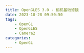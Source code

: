```yaml
---
title: OpenGLES 3.0 - 相机基础滤镜
date: 2023-10-28 09:50:50
tags:
    - OpenGL
    - OpenGLES
    - Camera2
categories:
    - OpenGL
---
```

